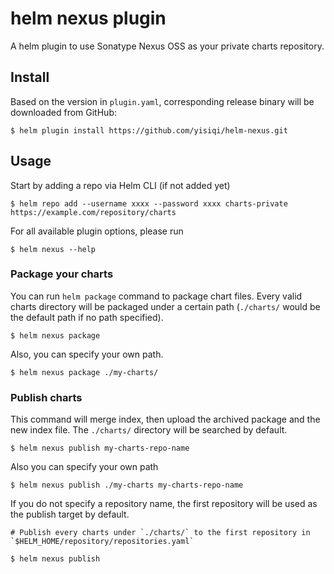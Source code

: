 # helm nexus plugin

A helm plugin to use Sonatype Nexus OSS as your private charts repository.

## Install

Based on the version in `plugin.yaml`, corresponding release binary will be downloaded from GitHub:

```
$ helm plugin install https://github.com/yisiqi/helm-nexus.git
```

## Usage

Start by adding a repo via Helm CLI (if not added yet)

```
$ helm repo add --username xxxx --password xxxx charts-private https://example.com/repository/charts
```

For all available plugin options, please run

```
$ helm nexus --help
```

### Package your charts

You can run `helm package` command to package chart files. Every valid charts directory will be packaged under a certain path (`./charts/` would be the default path if no path specified).

```
$ helm nexus package
```

Also, you can specify your own path.


```
$ helm nexus package ./my-charts/
```

### Publish charts

This command will merge index, then upload the archived package and the new index file. The `./charts/` directory will be searched by default.

```
$ helm nexus publish my-charts-repo-name
```

Also you can specify your own path

```
$ helm nexus publish ./my-charts my-charts-repo-name
```

If you do not specify a repository name, the first repository will be used as the publish target by default.

```
# Publish every charts under `./charts/` to the first repository in `$HELM_HOME/repository/repositories.yaml`

$ helm nexus publish
```
